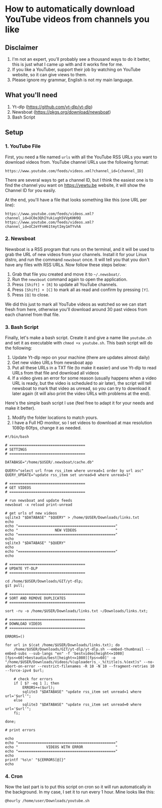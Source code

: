 # How to automatically download YouTube videos from channels you like

## Disclaimer

1. I'm not an expert, you'll probably see a thousand ways to do it better, this is just what I came up with and it works fine for me.
2. If you like a YouTuber, support their job by watching on YouTube website, so it can give views to them.
3. Please ignore my grammar, English is not my main language.

## What you'll need

1. Yt-dlp (https://github.com/yt-dlp/yt-dlp)
2. Newsboat (https://pkgs.org/download/newsboat)
3. Bash Script

## Setup

### 1. YouTube File

First, you need a file named `urls` with all the YouTube RSS URLs you want to download videos from. YouTube channel URLs use the following format:

`https://www.youtube.com/feeds/videos.xml?channel_id={channel_ID}`

There are several ways to get a channel ID, but I think the easiest one is to find the channel you want on https://yewtu.be website, it will show the Channel ID for you easily.

At the end, you'll have a file that looks something like this (one URL per line):

```
https://www.youtube.com/feeds/videos.xml?channel_id=UC0e3QhIYukixgh5VVpKHH9Q
https://www.youtube.com/feeds/videos.xml?channel_id=UC2eYFnH61tmytImy1mTYvhA
```

### 2. Newsboat

Newsboat is a RSS program that runs on the terminal, and it will be used to grab the URL of new videos from your channels. Install it for your Linux distro, and run the command `newsboat` once. It will tell you that you don't have any files with RSS URLs. Now follow these steps below:

1. Grab that file you created and move it to `~/.newsboat/`.
2. Run the `newsboat` command again to open the application.
3. Press `[Shift] + [R]` to update all YouTube channels.
4. Press `[Shift] + [C]` to mark all as read and confirm by pressing `[Y]`.
5. Press `[Q]` to close.

We did this just to mark all YouTube videos as watched so we can start fresh from here, otherwise you'll download around 30 past videos from each channel from that file.

### 3. Bash Script

Finally, let's make a bash script. Create it and give a name like `youtube.sh` and set it as executable with `chmod +x youtube.sh`. This bash script will do the following:

1. Update Yt-dlp repo on your machine (there are updates almost daily)
2. Get new video URLs from newsboat app
3. Put all these URLs in a TXT file (to make it easier) and use Yt-dlp to read URLs from that file and download all videos
4. If a video gives an error for some reason (usually happens when a video URL is ready, but the video is scheduled to air later), the script will tell newsboat to mark that video as unread, so you can try to download it later again (it will also print the video URLs with problems at the end).

Here's the simple bash script I use (feel free to adapt it for your needs and make it better).

1. Modify the folder locations to match yours.
2. I have a Full HD monitor, so I set videos to download at max resolution 1080p 60fps, change it as needed.

```
#!/bin/bash

# ===================================
# SETTINGS
# ===================================

DATABASE="/home/$USER/.newsboat/cache.db"

QUERY="select url from rss_item where unread=1 order by url asc"
QUERY_UPDATE="update rss_item set unread=0 where unread=1"

# ===================================
# GET VIDEOS
# ===================================

# run newsboat and update feeds
newsboat -x reload print-unread

# get urls of new videos
sqlite3 "$DATABASE" "$QUERY" > /home/$USER/Downloads/links.txt
echo
echo "============================================="
echo "                 NEW VIDEOS                  "
echo "============================================="
echo
sqlite3 "$DATABASE" "$QUERY"
echo
echo "============================================="
echo

# ===================================
# UPDATE YT-DLP
# ===================================

cd /home/$USER/Downloads/GIT/yt-dlp;
git pull;

# ===================================
# SORT AND REMOVE DUPLICATES
# ===================================

sort -ru -o /home/$USER/Downloads/links.txt ~/Downloads/links.txt;

# ===================================
# DOWNLOAD VIDEOS
# ===================================

ERRORS=()

for url in $(cat /home/$USER/Downloads/links.txt); do
	/home/$USER/Downloads/GIT/yt-dlp/yt-dlp.sh --embed-thumbnail --embed-subs --sub-langs "en" -f 'bestvideo[height<=1080][fps<=60]+bestaudio/best[height<=1080][fps<=60]' -o "/home/$USER/Downloads/Videos/%(uploader)s_-_%(title)s.%(ext)s" --no-abort-on-error --restrict-filenames -R 10 -N 10 --fragment-retries 10 --force-ipv4 $url;

	# check for errors
	if [ $? -eq 1 ]; then
		ERRORS+=($url);
		sqlite3 "$DATABASE" "update rss_item set unread=1 where url='$url'";
	else
		sqlite3 "$DATABASE" "update rss_item set unread=0 where url='$url'";
	fi;

done;

# print errors

echo
echo "============================================="
echo "             VIDEOS WITH ERROR               "
echo "============================================="
echo
printf '%s\n' "${ERRORS[@]}"
echo

```

### 4. Cron

Now the last part is to put this script on cron so it will run automatically in the background. In my case, I set it to run every 1 hour. Mine looks like this:

`@hourly /home/user/Downloads/youtube.sh`
